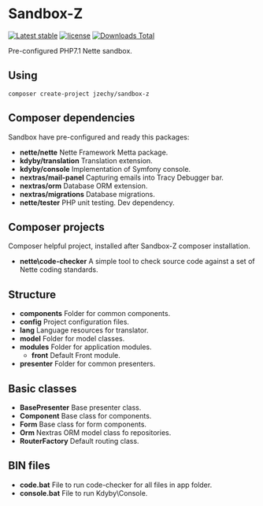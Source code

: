 # Sandbox-Z

[![Latest stable](https://img.shields.io/packagist/v/jzechy/sandbox-z.svg?style=flat-square)](https://packagist.org/packages/jzechy/sandbox-z)
[![license](https://img.shields.io/github/license/jzechy/sandbox-z.svg?maxAge=2592000&style=flat-square)](https://github.com/JZechy/Sandbox-Z/blob/master/LICENSE)
[![Downloads Total](https://img.shields.io/packagist/dt/jzechy/sandbox-z.svg?style=flat-square)](https://packagist.org/packages/jzechy/sandbox-z)

Pre-configured PHP7.1 Nette sandbox.

## Using
```
composer create-project jzechy/sandbox-z
```

## Composer dependencies
Sandbox have pre-configured and ready this packages:
* **nette/nette** Nette Framework Metta package.
* **kdyby/translation** Translation extension.
* **kdyby/console** Implementation of Symfony console.
* **nextras/mail-panel** Capturing emails into Tracy Debugger bar.
* **nextras/orm** Database ORM extension.
* **nextras/migrations** Database migrations.
* **nette/tester** PHP unit testing. Dev dependency.

## Composer projects
Composer helpful project, installed after Sandbox-Z composer installation.
* **nette\code-checker** A simple tool to check source code against a set of Nette coding standards.

## Structure
* **components** Folder for common components.
* **config** Project configuration files.
* **lang** Language resources for translator.
* **model** Folder for model classes.
* **modules** Folder for application modules.
  * **front** Default Front module.
* **presenter** Folder for common presenters.

## Basic classes
* **BasePresenter** Base presenter class.
* **Component** Base class for components.
* **Form** Base class for form components.
* **Orm** Nextras ORM model class fo repositories.
* **RouterFactory** Default routing class.

## BIN files
* **code.bat** File to run code-checker for all files in app folder.
* **console.bat** File to run Kdyby\Console.